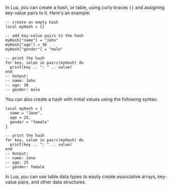 In Lua, you can create a hash, or table, using curly braces `{}` and assigning key-value pairs to it. Here's an example:

```
-- create an empty hash
local myHash = {}

-- add key-value pairs to the hash
myHash["name"] = "John"
myHash["age"] = 30
myHash["gender"] = "male"

-- print the hash
for key, value in pairs(myHash) do
  print(key .. ": " .. value)
end
-- Output: 
-- name: John
-- age: 30
-- gender: male
```

You can also create a hash with initial values using the following syntax:

```
local myHash = {
  name = "Jane",
  age = 25,
  gender = "female"
}

-- print the hash
for key, value in pairs(myHash) do
  print(key .. ": " .. value)
end
-- Output: 
-- name: Jane
-- age: 25
-- gender: female
```

In Lua, you can use table data types to easily create associative arrays, key-value pairs, and other data structures.
